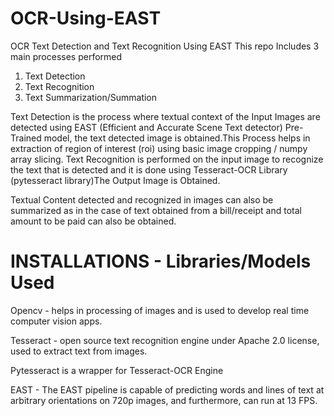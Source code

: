 # OCR-Using-EAST

OCR Text Detection and Text Recognition Using EAST
This repo Includes 3 main processes performed 

 1) Text Detection
 2) Text Recognition
 3) Text Summarization/Summation
 
Text Detection is the process where textual context of the Input Images are detected using EAST (Efficient and Accurate Scene Text detector) Pre-Trained model, the text detected image is obtained.This Process helps in extraction of region of interest (roi) using basic image cropping / numpy array slicing.
Text Recognition is performed on the input image to recognize the text that is detected and it is done using Tesseract-OCR Library (pytesseract library)The Output Image is Obtained.

Textual Content detected and recognized in images can also be summarized as in the case of text obtained from a bill/receipt and total amount to be paid can also be obtained.

# INSTALLATIONS - Libraries/Models Used

Opencv - helps in processing of images and is used to develop real time computer vision apps.

Tesseract - open source text recognition engine under Apache 2.0 license, used to extract text from images.

Pytesseract is a wrapper for Tesseract-OCR Engine

EAST - The EAST pipeline is capable of predicting words and lines of text at arbitrary orientations on 720p images, and furthermore, can run at 13 FPS.
